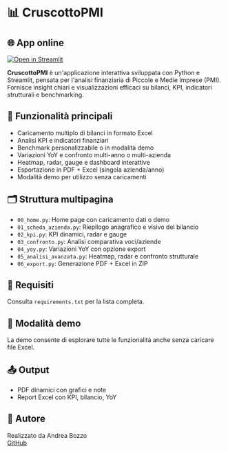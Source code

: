 # 📊 CruscottoPMI

## 🌐 App online
[![Open in Streamlit](https://static.streamlit.io/badges/streamlit_badge_black_white.svg)](https://share.streamlit.io/AndreaBozzo/CruscottoPMI/main/streamlit_app.py)

**CruscottoPMI** è un'applicazione interattiva sviluppata con Python e Streamlit, pensata per l'analisi finanziaria di Piccole e Medie Imprese (PMI).  
Fornisce insight chiari e visualizzazioni efficaci su bilanci, KPI, indicatori strutturali e benchmarking.

## 🚀 Funzionalità principali

- Caricamento multiplo di bilanci in formato Excel
- Analisi KPI e indicatori finanziari
- Benchmark personalizzabile o in modalità demo
- Variazioni YoY e confronto multi-anno o multi-azienda
- Heatmap, radar, gauge e dashboard interattive
- Esportazione in PDF + Excel (singola azienda/anno)
- Modalità demo per utilizzo senza caricamenti

## 🗂 Struttura multipagina

- `00_home.py`: Home page con caricamento dati o demo
- `01_scheda_azienda.py`: Riepilogo anagrafico e visivo del bilancio
- `02_kpi.py`: KPI dinamici, radar e gauge
- `03_confronto.py`: Analisi comparativa voci/aziende
- `04_yoy.py`: Variazioni YoY con opzione export
- `05_analisi_avanzata.py`: Heatmap, radar e confronto strutturale
- `06_export.py`: Generazione PDF + Excel in ZIP

## 📁 Requisiti

Consulta `requirements.txt` per la lista completa.

## 🧪 Modalità demo

La demo consente di esplorare tutte le funzionalità anche senza caricare file Excel.

## 📤 Output

- PDF dinamici con grafici e note
- Report Excel con KPI, bilancio, YoY

## 📌 Autore

Realizzato da Andrea Bozzo  
[GitHub](https://github.com/AndreaBozzo/CruscottoPMI)